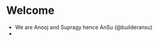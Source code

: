 # Welcome
- We are Anooj and Supragy hence AnSu (@builderansu)
- 
<!---
builderansu/builderansu is a ✨ special ✨ repository because its `README.md` (this file) appears on your GitHub profile.
You can click the Preview link to take a look at your changes.
--->
